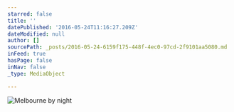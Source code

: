 ```yaml
---
starred: false
title: ''
datePublished: '2016-05-24T11:16:27.209Z'
dateModified: null
author: []
sourcePath: _posts/2016-05-24-6159f175-448f-4ec0-97cd-2f9101aa5080.md
inFeed: true
hasPage: false
inNav: false
_type: MediaObject

---
```

![Melbourne by night ](https://the-grid-user-content.s3-us-west-2.amazonaws.com/6846f780-0db2-435c-897b-0772cb8b0595.jpg)